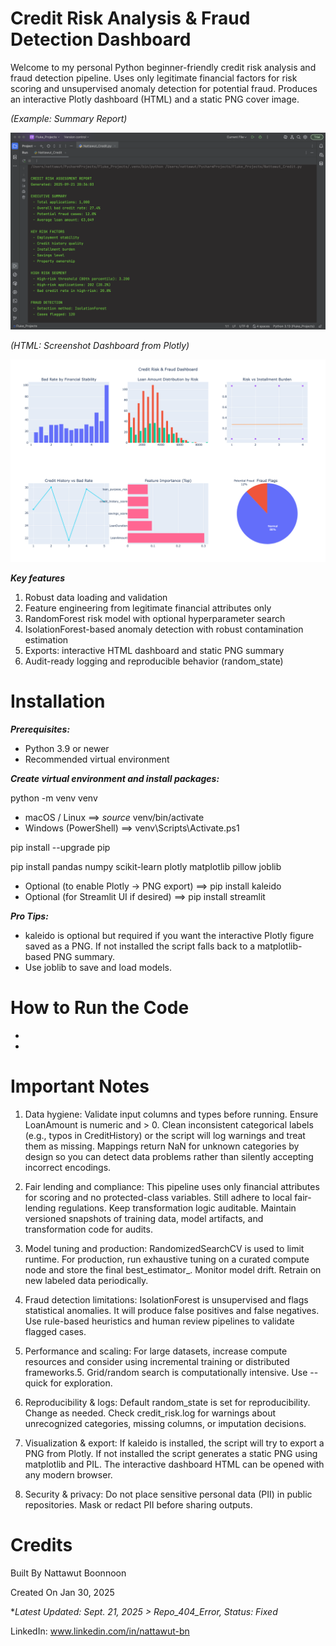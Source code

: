 # Credit Risk Analysis & Fraud Detection Dashboard
Welcome to my personal Python beginner-friendly credit risk analysis and fraud detection pipeline. Uses only legitimate financial factors for risk scoring and unsupervised anomaly detection for potential fraud. Produces an interactive Plotly dashboard (HTML) and a static PNG cover image.

*(Example: Summary Report)* <p><p/>
![Credit Analysis Console Demo](Screenshot_Console.png) <p><p/>
*(HTML: Screenshot Dashboard from Plotly)* <p><p/>
![Fraud Detection Summary Demo](Screenshot_Dashboard.png) <p><p/>

***Key features***

1. Robust data loading and validation
2. Feature engineering from legitimate financial attributes only
3. RandomForest risk model with optional hyperparameter search
4. IsolationForest-based anomaly detection with robust contamination estimation
5. Exports: interactive HTML dashboard and static PNG summary
6. Audit-ready logging and reproducible behavior (random_state)

# Installation
***Prerequisites:***
- Python 3.9 or newer
- Recommended virtual environment

***Create virtual environment and install packages:***

python -m venv venv
- macOS / Linux ==> *source* venv/bin/activate
- Windows (PowerShell) ==> venv\Scripts\Activate.ps1

pip install --upgrade pip<p><p/>
pip install pandas numpy scikit-learn plotly matplotlib pillow joblib
- Optional (to enable Plotly -> PNG export) ==> pip install kaleido
- Optional (for Streamlit UI if desired) ==> pip install streamlit
<p><p/>
  
***Pro Tips:*** <p><p/>
- kaleido is optional but required if you want the interactive Plotly figure saved as a PNG. If not installed the script falls back to a matplotlib-based PNG summary.
- Use joblib to save and load models.

# How to Run the Code
-
-

# Important Notes
1. Data hygiene:
Validate input columns and types before running.
Ensure LoanAmount is numeric and > 0.
Clean inconsistent categorical labels (e.g., typos in CreditHistory) or the script will log warnings and treat them as missing. Mappings return NaN for unknown categories by design so you can detect data problems rather than silently accepting incorrect encodings.

2. Fair lending and compliance:
This pipeline uses only financial attributes for scoring and no protected-class variables. Still adhere to local fair-lending regulations. Keep transformation logic auditable.
Maintain versioned snapshots of training data, model artifacts, and transformation code for audits.

3. Model tuning and production:
RandomizedSearchCV is used to limit runtime. For production, run exhaustive tuning on a curated compute node and store the final best_estimator_.
Monitor model drift. Retrain on new labeled data periodically.

4. Fraud detection limitations:
IsolationForest is unsupervised and flags statistical anomalies. It will produce false positives and false negatives.
Use rule-based heuristics and human review pipelines to validate flagged cases.

5. Performance and scaling:
For large datasets, increase compute resources and consider using incremental training or distributed frameworks.5. 
Grid/random search is computationally intensive. Use --quick for exploration.

6. Reproducibility & logs:
Default random_state is set for reproducibility. Change as needed.
Check credit_risk.log for warnings about unrecognized categories, missing columns, or imputation decisions.

7. Visualization & export:
If kaleido is installed, the script will try to export a PNG from Plotly. If not installed the script generates a static PNG using matplotlib and PIL.
The interactive dashboard HTML can be opened with any modern browser.

8. Security & privacy:
Do not place sensitive personal data (PII) in public repositories.
Mask or redact PII before sharing outputs.


# Credits
Built By Nattawut Boonnoon <p><p/>
Created On Jan 30, 2025 <p><p/>
**Latest Updated: Sept. 21, 2025 > Repo_404_Error, Status: Fixed* <p><p/>
LinkedIn: www.linkedin.com/in/nattawut-bn
